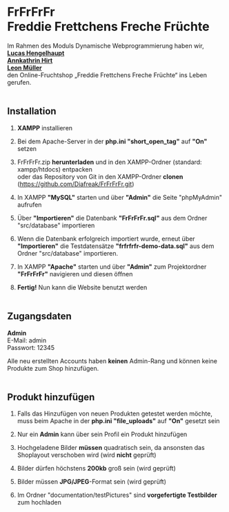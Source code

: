 # FrFrFrFr <br> Freddie Frettchens Freche Früchte
Im Rahmen des Moduls Dynamische Webprogrammierung haben wir, <br>
**[Lucas Hengelhaupt](https://github.com/Diafreak)** <br>
**[Annkathrin Hirt](https://github.com/AnkaMulm)**   <br>
**[Leon Müller](https://github.com/DerNoobzockt)**   <br>
den Online-Fruchtshop „Freddie Frettchens Freche Früchte“ ins Leben gerufen.
<br><br>


## Installation
1. **XAMPP** installieren

2. Bei dem Apache-Server in der **php.ini "short_open_tag"** auf **"On"** setzen

3. FrFrFrFr.zip **herunterladen** und in den XAMPP-Ordner (standard: xampp/htdocs) entpacken
<br>oder das Repository von Git in den XAMPP-Ordner **clonen** (https://github.com/Diafreak/FrFrFrFr.git)

4. In XAMPP **"MySQL"** starten und über **"Admin"** die Seite "phpMyAdmin" aufrufen

5. Über **"Importieren"** die Datenbank **"FrFrFrFr.sql"** aus dem Ordner "src/database" importieren

6. Wenn die Datenbank erfolgreich importiert wurde, erneut über **"Importieren"** die Testdatensätze **"frfrfrfr-demo-data.sql"** aus dem Ordner "src/database" importieren.

7. In XAMPP **"Apache"** starten und über **"Admin"** zum Projektordner **"FrFrFrFr"** navigieren und diesen öffnen

8. **Fertig!** Nun kann die Website benutzt werden
<br><br>


## Zugangsdaten
<b>Admin</b><br>
E-Mail: admin   <br>
Passwort: 12345 <br>

Alle neu erstellten Accounts haben **keinen** Admin-Rang und können keine Produkte zum Shop hinzufügen.
<br><br>


## Produkt hinzufügen
1. Falls das Hinzufügen von neuen Produkten getestet werden möchte, muss beim Apache in der **php.ini "file_uploads"** auf **"On"** gesetzt sein

2. Nur ein **Admin** kann über sein Profil ein Produkt hinzufügen

3. Hochgeladene Bilder **müssen** quadratisch sein, da ansonsten das Shoplayout verschoben wird (wird **nicht** geprüft)

4. Bilder dürfen höchstens **200kb** groß sein (wird geprüft)

5. Bilder müssen **JPG/JPEG**-Format sein (wird geprüft)

6. Im Ordner "documentation/testPictures" sind **vorgefertigte Testbilder** zum hochladen